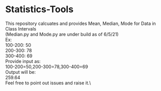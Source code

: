 # Statistics-Tools

This repository calcuates and provides Mean, Median, Mode for Data in Class Intervals\
(Median.py and Mode.py are under build as of 6/5/21)\
Ex:\
100-200: 50\
200-300: 78\
300-400: 69\
Provide input as:\
100-200=50,200-300=78,300-400=69\
Output will be:\
259.64\
Feel free to point out issues and raise it.\
